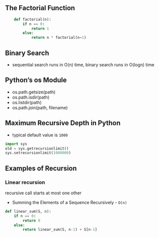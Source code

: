 ## The Factorial Function
```python
    def factorial(n): 
        if n == 0:
            return 1 
        else:
            return n * factorial(n−1)
```

## Binary Search
* sequential search runs in O(n) time, binary search runs in O(logn) time

## Python’s os Module
* os.path.getsize(path)
* os.path.isdir(path)
* os.listdir(path)
* os.path.join(path, filename)

## Maximum Recursive Depth in Python
* typical default value is `1000`
```python
import sys
old = sys.getrecursionlimit() 
sys.setrecursionlimit(1000000)
```

## Examples of Recursion
###  Linear recursion
recursive call starts at most one other
* Summing the Elements of a Sequence Recursively - `O(n)`
```python
def linear_sum(S, n):
    if n == 0:
        return 0 
    else:
        return linear_sum(S, n-1) + S[n-1]
```

